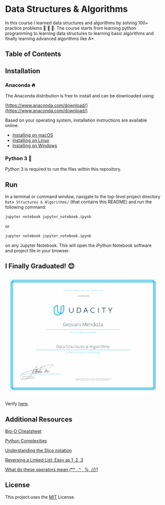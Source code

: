 # Data Structures & Algorithms

In this course I learned data structures and algorithms by solving 100+ practice problems :rocket: :rocket: :rocket:. The course starts from learning python programming to learning data structures to learning basic algorithms and finally learning advanced algorithms like A*.

## Table of Contents


## Installation

### Anaconda :fire:

The Anaconda distribution is free to install and can be downloaded using:

[https://www.anaconda.com/download/](https://www.anaconda.com/download/)

Based on your operating system, installation instructions are available online:

- [Installing on macOS](https://docs.anaconda.com/anaconda/install/mac-os/)
- [Installing on Linux](https://docs.anaconda.com/anaconda/install/linux/)
- [Installing on Windows](https://docs.anaconda.com/anaconda/install/windows/)

### Python 3 :snake:

Python 3 is required to run the files within this repository.

## Run
In a terminal or command window, navigate to the top-level project directory `Data Structures & Algorithms/` (that contains this README) and run the following command:

```bash
jupyter notebook jupyter_notebook.ipynb
```

or
```bash
jupyter notebook jupyter_notebook.ipynb
```

on any Jupyter Notebook.
This will open the iPython Notebook software and project file in your browser.

## I Finally Graduated! :blush:

![](assets/data-structures-and-algorithms.jpg)

Verify [here](https://graduation.udacity.com/confirm/WKU9MZGP).
## Additional Resources

[Big-O Cheatsheet](https://www.bigocheatsheet.com/)

[Python Complexities](https://wiki.python.org/moin/TimeComplexity)

[Understanding the Slice notation](https://stackoverflow.com/questions/509211/understanding-slice-notation)

[Reversing a Linked List: Easy as 1, 2 ,3](https://medium.com/outco/reversing-a-linked-list-easy-as-1-2-3-560fbffe2088)

[What do these operators mean (** , ^ , %, //)?](https://stackoverflow.com/questions/15193927/what-do-these-operators-mean/15193961)

## License

This project uses the [MIT](https://choosealicense.com/licenses/mit/) License.